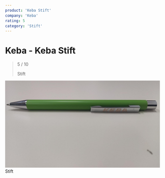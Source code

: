 ```yaml
---
product: 'Keba Stift'
company: 'Keba'
rating: 5
category: 'Stift'
---
```


# Keba - Keba Stift
>
> 5 / 10
>
> Stift

![Keba Stift](./assets/keba-keba-stift-faf4131b-1427-483f-834a-a5e850971d26.jpg)
Stift
